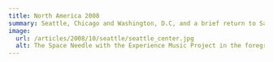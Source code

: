 ```yaml
---
title: North America 2008
summary: Seattle, Chicago and Washington, D.C, and a brief return to San Francisco.
image:
  url: /articles/2008/10/seattle/seattle_center.jpg
  alt: The Space Needle with the Experience Music Project in the foreground.
---
```


